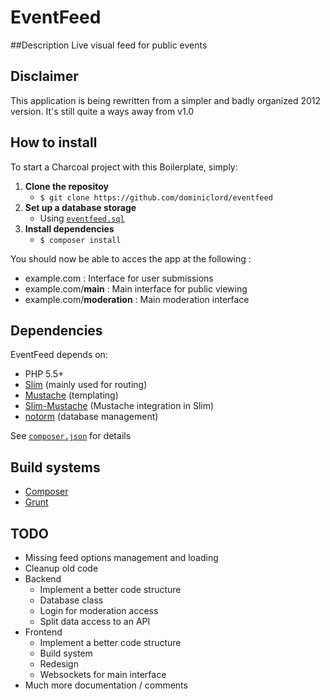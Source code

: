EventFeed
========
##Description
Live visual feed for public events

## Disclaimer
This application is being rewritten from a simpler and badly organized 2012 version. It's still quite a ways away from v1.0

## How to install

To start a Charcoal project with this Boilerplate, simply:

1. **Clone the repositoy**
   - `$ git clone https://github.com/dominiclord/eventfeed`
2. **Set up a database storage**
   - Using [`eventfeed.sql`](eventfeed.sql)
3. **Install dependencies**
   - `$ composer install`


You should now be able to acces the app at the following :

- example.com : Interface for user submissions
- example.com/**main** : Main interface for public viewing
- example.com/**moderation** : Main moderation interface

## Dependencies

EventFeed depends on:

- PHP 5.5+
- [Slim](http://www.slimframework.com/) (mainly used for routing)
- [Mustache](https://github.com/bobthecow/mustache.php) (templating)
- [Slim-Mustache](https://github.com/Dearon/Slim-Mustache) (Mustache integration in Slim)
- [notorm](https://github.com/vrana/notorm) (database management)

See [`composer.json`](composer.json) for details

## Build systems

- [Composer](https://getcomposer.org/)
- [Grunt](http://gruntjs.com/)

## TODO
* Missing feed options management and loading
* Cleanup old code
* Backend
    * Implement a better code structure
    * Database class
    * Login for moderation access
    * Split data access to an API
* Frontend
    * Implement a better code structure
    * Build system
    * Redesign
    * Websockets for main interface
* Much more documentation / comments